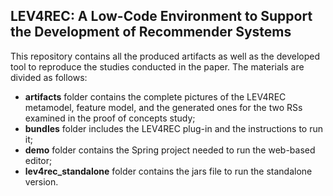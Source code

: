 ## LEV4REC: A Low-Code Environment to Support the Development of Recommender Systems


This repository contains all the produced artifacts as well as the developed tool to reproduce the studies conducted in the paper. The materials are divided as follows:

 - **artifacts** folder contains the complete pictures of the LEV4REC metamodel, feature model, and the generated ones for the two RSs examined in the proof of concepts study;
 - **bundles** folder includes the LEV4REC plug-in and the instructions to run it;
 -  **demo** folder contains the Spring project needed to run the web-based editor;
 -  **lev4rec_standalone** folder contains the jars file to run the standalone version.

